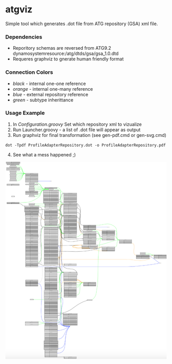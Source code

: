 # atgviz
Simple tool which generates .dot file from ATG repository (GSA) xml file.

### Dependencies
* Reporitory schemas are reversed from ATG9.2 dynamosystemresource:/atg/dtds/gsa/gsa_1.0.dtd
* Requeres graphviz to gnerate human friendly format

### Connection Colors
- _black_ - internal one-one reference
- _orange_ - internal one-many reference
- _blue_ - external repository reference
- _green_ - subtype inherittance

### Usage Example
1. In *Configuration.groovy* Set which repository xml to vizualize
2. Run Launcher.groovy - a list of .dot file will appear as output
3. Run graphviz for final transformation (see gen-pdf.cmd or gen-svg.cmd)
```
dot -Tpdf ProfileAdapterRepository.dot -o ProfileAdapterRepository.pdf
```
4. See what a mess happened ;)

![Alt screen](resource/example-screen.png)
